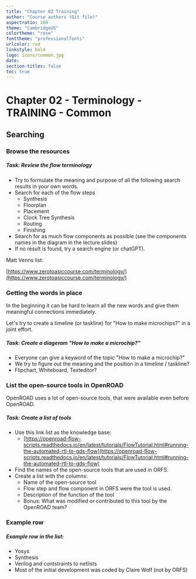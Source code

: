 ```yaml
---
title: "Chapter 02 Training"
author: "Course authors (Git file)"
aspectratio: 169
theme: "CambridgeUS"
colortheme: "rose"
fonttheme: "professionalfonts"
urlcolor: red
linkstyle: bold
logo: icons/common.jpg
date:
section-titles: false
toc: true
---
```


# Chapter 02 - Terminology - TRAINING - Common

## Searching

### Browse the resources

##### Task: Review the flow terminology

- Try to formulate the meaning and purpose of all the following search results in your own words.
- Search for each of the flow steps
    * Synthesis
    * Floorplan
    * Placement
    * Clock Tree Synthesis
    * Routing
    * Finishing
- Search for as much flow components as possible (see the components names in the diagram in the lecture slides)
- If no result is found, try a search engine (or chatGPT).

Matt Venns list:

[https://www.zerotoasiccourse.com/terminology/](https://www.zerotoasiccourse.com/terminology/)


### Getting the words in place

In the beginning it can be hard to learn all the new words and give them meaningful connections immediately.

Let's try to create a timeline (or taskline) for "How to make microchips?" in a joint effort.

##### Task: Create a diageram "How to make a microchip?" 

- Everyone can give a keyword of the topic "How to make a microchip?"
- We try to figure out the meaning and the position in a timeline / taskline?
- Flipchart, Whiteboard, Texteditor?


### List the open-source tools in OpenROAD

OpenROAD uses a lot of open-source tools, that were available even before OpenROAD.

##### Task: Create a list of tools

- Use this link list as the knowledge base:
    * [https://openroad-flow-scripts.readthedocs.io/en/latest/tutorials/FlowTutorial.html#running-the-automated-rtl-to-gds-flow](https://openroad-flow-scripts.readthedocs.io/en/latest/tutorials/FlowTutorial.html#running-the-automated-rtl-to-gds-flow)
- Find the names of the open-source tools that are used in ORFS.
- Create a list with the columns:
    * Name of the open-source tool
    * Flow step and flow component in ORFS were the tool is used.
    * Description of the function of the tool
    * Bonus: What was modified or contributed to this tool by the OpenROAD team?

### Example row

##### Example row in the list:
    
* Yosys
* Synthesis
* Verilog and contstraints to netlists
* Most of the initial development was coded by Claire Wolf (not by ORFS)
